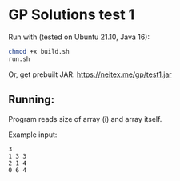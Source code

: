 # GP Solutions test 1
Run with (tested on Ubuntu 21.10, Java 16):
```bash
chmod +x build.sh
run.sh
```
Or, get prebuilt JAR: https://neitex.me/gp/test1.jar

## Running:
Program reads size of array (i) and array itself.

Example input:
```
3
1 3 3
2 1 4
0 6 4
```
